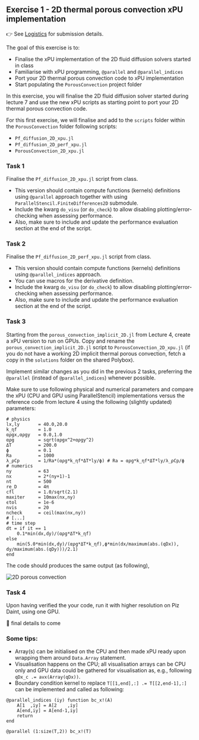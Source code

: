 <!--This file was generated, do not modify it.-->
## Exercise 1 - **2D thermal porous convection xPU implementation**

👉 See [Logistics](/logistics/#submission) for submission details.

The goal of this exercise is to:
- Finalise the xPU implementation of the 2D fluid diffusion solvers started in class
- Familiarise with xPU programming, `@parallel` and `@parallel_indices`
- Port your 2D thermal porous convection code to xPU implementation
- Start populating the `PorousConvection` project folder

In this exercise, you will finalise the 2D fluid diffusion solver started during lecture 7 and use the new xPU scripts as starting point to port your 2D thermal porous convection code.

For this first exercise, we will finalise and add to the `scripts` folder within the `PorousConvection` folder following scripts:
- `Pf_diffusion_2D_xpu.jl`
- `Pf_diffusion_2D_perf_xpu.jl`
- `PorousConvection_2D_xpu.jl`

### Task 1

Finalise the `Pf_diffusion_2D_xpu.jl` script from class.
- This version should contain compute functions (kernels) definitions using `@parallel` approach together with using `ParallelStencil.FiniteDifferences2D` submodule.
- Include the kwarg `do_visu` (or `do_check`) to allow disabling plotting/error-checking when assessing performance.
- Also, make sure to include and update the performance evaluation section at the end of the script.

### Task 2

Finalise the `Pf_diffusion_2D_perf_xpu.jl` script from class.
- This version should contain compute functions (kernels) definitions using `@parallel_indices` approach.
- You can use macros for the derivative definition.
- Include the kwarg `do_visu` (or `do_check`) to allow disabling plotting/error-checking when assessing performance.
- Also, make sure to include and update the performance evaluation section at the end of the script.

### Task 3

Starting from the `porous_convection_implicit_2D.jl` from Lecture 4, create a xPU version to run on GPUs. Copy and rename the `porous_convection_implicit_2D.jl` script to `PorousConvection_2D_xpu.jl` (if you do not have a working 2D implicit thermal porous convection, fetch a copy in the `solutions` folder on the shared Polybox).

Implement similar changes as you did in the previous 2 tasks, preferring the `@parallel` (instead of `@parallel_indices`) whenever possible.

Make sure to use following physical and numerical parameters and compare the xPU (CPU and GPU using ParallelStencil) implementations versus the reference code from lecture 4 using the following (slightly updated) parameters:

````julia:ex1
# physics
lx,ly       = 40.0,20.0
k_ηf        = 1.0
αρgx,αρgy   = 0.0,1.0
αρg         = sqrt(αρgx^2+αρgy^2)
ΔT          = 200.0
ϕ           = 0.1
Ra          = 1000
λ_ρCp       = 1/Ra*(αρg*k_ηf*ΔT*ly/ϕ) # Ra = αρg*k_ηf*ΔT*ly/λ_ρCp/ϕ
# numerics
ny          = 63
nx          = 2*(ny+1)-1
nt          = 500
re_D        = 4π
cfl         = 1.0/sqrt(2.1)
maxiter     = 10max(nx,ny)
ϵtol        = 1e-6
nvis        = 20
ncheck      = ceil(max(nx,ny))
# [...]
# time step
dt = if it == 1
    0.1*min(dx,dy)/(αρg*ΔT*k_ηf)
else
    min(5.0*min(dx,dy)/(αρg*ΔT*k_ηf),ϕ*min(dx/maximum(abs.(qDx)), dy/maximum(abs.(qDy)))/2.1)
end
````

The code should produces the same output (as following),

![2D porous convection](../assets/literate_figures/l7_ex1_porous_convect.png)

### Task 4

Upon having verified the your code, run it with higher resolution on Piz Daint, using one GPU.

🚧 final details to come


### Some tips:

- Array(s) can be initialised on the CPU and then made xPU ready upon wrapping them around `Data.Array` statement.
- Visualisation happens on the CPU; all visualisation arrays can be CPU only and GPU data could be gathered for visualisation as, e.g., following `qDx_c .= avx(Array(qDx))`.
- Boundary condition kernel to replace `T[[1,end],:] .= T[[2,end-1],:]` can be implemented and called as following:

````julia:ex2
@parallel_indices (iy) function bc_x!(A)
    A[1  ,iy] = A[2    ,iy]
    A[end,iy] = A[end-1,iy]
    return
end

@parallel (1:size(T,2)) bc_x!(T)
````

